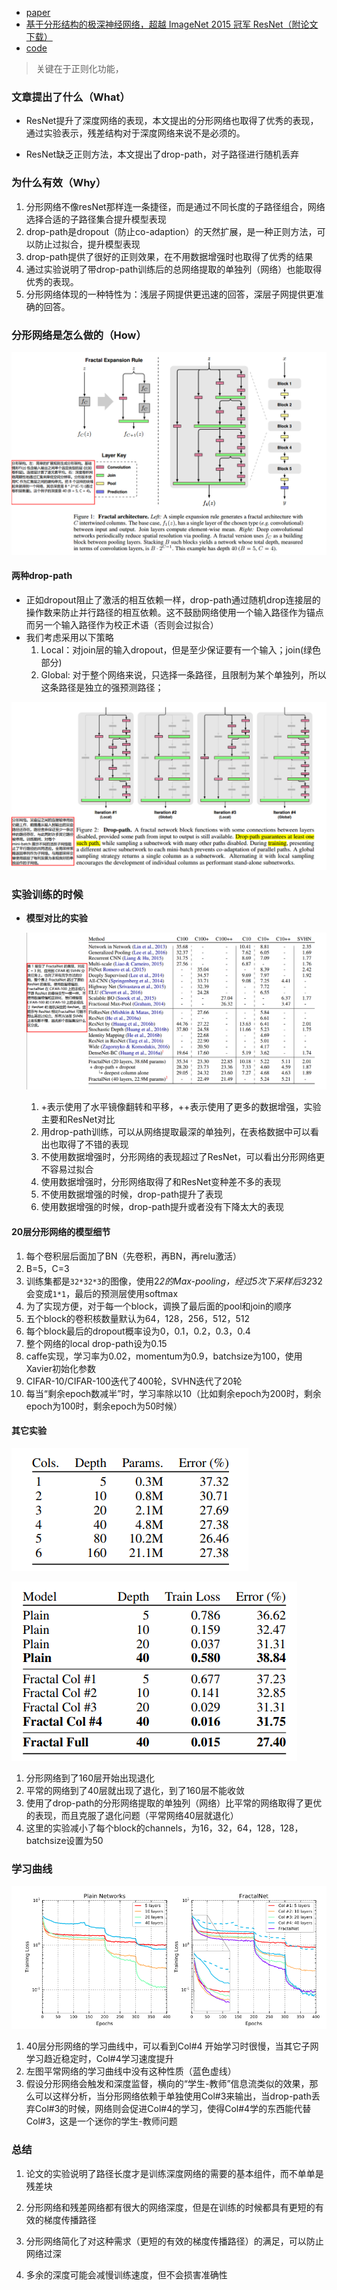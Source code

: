* [paper](paper/2017-FractalNet-%20Ultra-Deep%20Neural%20Networks%20without%20Residuals.pdf)
* [基于分形结构的极深神经网络，超越 ImageNet 2015 冠军 ResNet（附论文下载）](https://www.toutiao.com/i6290496834213249537/)
* [code](https://github.com/jiye-ML/Classify_FRACTALNET.git)

> 关键在于正则化功能，

### **文章提出了什么（What）**

* ResNet提升了深度网络的表现，本文提出的分形网络也取得了优秀的表现，通过实验表示，残差结构对于深度网络来说不是必须的。

* ResNet缺乏正则方法，本文提出了drop-path，对子路径进行随机丢弃

### **为什么有效（Why）**

1. 分形网络不像resNet那样连一条捷径，而是通过不同长度的子路径组合，网络选择合适的子路径集合提升模型表现
2. drop-path是dropout（防止co-adaption）的天然扩展，是一种正则方法，可以防止过拟合，提升模型表现
3. drop-path提供了很好的正则效果，在不用数据增强时也取得了优秀的结果
4. 通过实验说明了带drop-path训练后的总网络提取的单独列（网络）也能取得优秀的表现。
5. 分形网络体现的一种特性为：浅层子网提供更迅速的回答，深层子网提供更准确的回答。

### 分形网络是怎么做的（How）

![1540355335607](readme/fractal_net_架构_01.png)

#### **两种drop-path**

* 正如dropout阻止了激活的相互依赖一样，drop-path通过随机drop连接层的操作数来防止并行路径的相互依赖。这不鼓励网络使用一个输入路径作为锚点而另一个输入路径作为校正术语（否则会过拟合）
* 我们考虑采用以下策略
  1. Local：对join层的输入dropout，但是至少保证要有一个输入；join(绿色部分)
  2. Global: 对于整个网络来说，只选择一条路径，且限制为某个单独列，所以这条路径是独立的强预测路径；

![1540355546562](readme/fractal_net_架构_02.png)

### 实验训练的时候

* **模型对比的实验**

  ![1540359369857](readme/fractal_net_实验对比.png)

  1. +表示使用了水平镜像翻转和平移，++表示使用了更多的数据增强，实验主要和ResNet对比
  2. 用drop-path训练，可以从网络提取最深的单独列，在表格数据中可以看出也取得了不错的表现
  3. 不使用数据增强时，分形网络的表现超过了ResNet，可以看出分形网络更不容易过拟合
  4. 使用数据增强时，分形网络取得了和ResNet变种差不多的表现
  5. 不使用数据增强的时候，drop-path提升了表现
  6. 使用数据增强的时候，drop-path提升或者没有下降太大的表现

#### **20层分形网络的模型细节**

1. 每个卷积层后面加了BN（先卷积，再BN，再relu激活）
2. B=5，C=3
3. 训练集都是`32*32*3`的图像，使用2*2的Max-pooling，经过5次下采样后32*32会变成`1*1`，最后的预测层使用softmax
4. 为了实现方便，对于每一个block，调换了最后面的pool和join的顺序
5. 五个block的卷积核数量默认为64，128，256，512，512
6. 每个block最后的dropout概率设为0，0.1，0.2，0.3，0.4
7. 整个网络的local drop-path设为0.15
8. caffe实现，学习率为0.02，momentum为0.9，batchsize为100，使用Xavier初始化参数
9. CIFAR-10/CIFAR-100迭代了400轮，SVHN迭代了20轮
10. 每当“剩余epoch数减半”时，学习率除以10（比如剩余epoch为200时，剩余epoch为100时，剩余epoch为50时候）

#### **其它实验**

![img](readme/fractal_net_实验对比_02.png)

![img](readme/fractal_net_实验对比_03.png)

1. 分形网络到了160层开始出现退化
2. 平常的网络到了40层就出现了退化，到了160层不能收敛
3. 使用了drop-path的分形网络提取的单独列（网络）比平常的网络取得了更优的表现，而且克服了退化问题（平常网络40层就退化）
4. 这里的实验减小了每个block的channels，为16，32，64，128，128，batchsize设置为50

### **学习曲线**

![img](readme/fractal_net_学习曲线.png)

1. 40层分形网络的学习曲线中，可以看到Col#4 开始学习时很慢，当其它子网学习趋近稳定时，Col#4学习速度提升
2. 左图平常网络的学习曲线中没有这种性质（蓝色虚线）
3. 假设分形网络会触发和深度监督，横向的“学生-教师”信息流类似的效果，那么可以这样分析，当分形网络依赖于单独使用Col#3来输出，当drop-path丢弃Col#3的时候，网络则会促进Col#4的学习，使得Col#4学的东西能代替Col#3，这是一个迷你的学生-教师问题

### **总结**

1. 论文的实验说明了路径长度才是训练深度网络的需要的基本组件，而不单单是残差块

2. 分形网络和残差网络都有很大的网络深度，但是在训练的时候都具有更短的有效的梯度传播路径

3. 分形网络简化了对这种需求（更短的有效的梯度传播路径）的满足，可以防止网络过深

4. 多余的深度可能会减慢训练速度，但不会损害准确性
